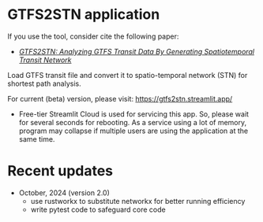 # GTFS2STN application

If you use the tool, consider cite the following paper:
- [*GTFS2STN: Analyzing GTFS Transit Data By Generating Spatiotemporal Transit Network*](https://arxiv.org/abs/2405.02760)

Load GTFS transit file and convert it to spatio-temporal network (STN) for shortest path analysis.

For current (beta) version, please visit: https://gtfs2stn.streamlit.app/
- Free-tier Streamlit Cloud is used for servicing this app. So, please wait for several seconds for rebooting.
As a service using a lot of memory, program may collapse if multiple users are using the application at the same time.

# Recent updates
- October, 2024 (version 2.0)
  - use rustworkx to substitute networkx for better running efficiency
  - write pytest code to safeguard core code